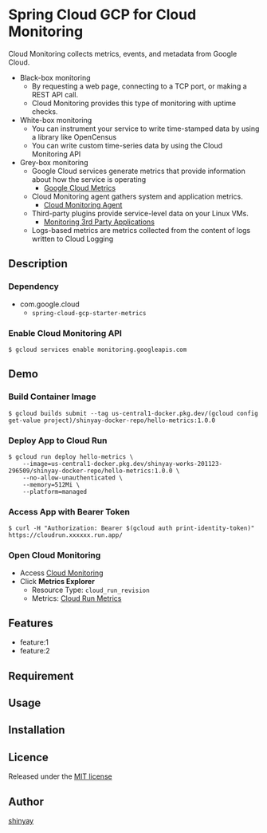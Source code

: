 # Spring Cloud GCP for Cloud Monitoring

Cloud Monitoring collects metrics, events, and metadata from Google Cloud.

- Black-box monitoring
  - By requesting a web page, connecting to a TCP port, or making a REST API call.
  - Cloud Monitoring provides this type of monitoring with uptime checks.
- White-box monitoring
  - You can instrument your service to write time-stamped data by using a library like OpenCensus
  - You can write custom time-series data by using the Cloud Monitoring API
- Grey-box monitoring
  - Google Cloud services generate metrics that provide information about how the service is operating
    - [Google Cloud Metrics](https://cloud.google.com/monitoring/api/metrics_gcp)
  - Cloud Monitoring agent gathers system and application metrics.
    - [Cloud Monitoring Agent](https://cloud.google.com/monitoring/agent)
  - Third-party plugins provide service-level data on your Linux VMs.
    - [Monitoring 3rd Party Applications](https://cloud.google.com/monitoring/agent/plugins)
  - Logs-based metrics are metrics collected from the content of logs written to Cloud Logging
## Description
### Dependency
- com.google.cloud
  - `spring-cloud-gcp-starter-metrics`

### Enable Cloud Monitoring API
```shell script
$ gcloud services enable monitoring.googleapis.com
```

## Demo
### Build Container Image
```shell script
$ gcloud builds submit --tag us-central1-docker.pkg.dev/(gcloud config get-value project)/shinyay-docker-repo/hello-metrics:1.0.0
```

### Deploy App to Cloud Run
```shell script
$ gcloud run deploy hello-metrics \
    --image=us-central1-docker.pkg.dev/shinyay-works-201123-296509/shinyay-docker-repo/hello-metrics:1.0.0 \
    --no-allow-unauthenticated \
    --memory=512Mi \
    --platform=managed
```

### Access App with Bearer Token
```shell script
$ curl -H "Authorization: Bearer $(gcloud auth print-identity-token)" https://cloudrun.xxxxxx.run.app/
```

### Open Cloud Monitoring
- Access [Cloud Monitoring](https://console.cloud.google.com/monitoring?_ga=2.260239437.1773434359.1611797762-983599867.1599137884)
- Click **Metrics Explorer**
  - Resource Type: `cloud_run_revision`
  - Metrics: [Cloud Run Metrics](https://cloud.google.com/monitoring/api/metrics_gcp#gcp-run)
## Features

- feature:1
- feature:2

## Requirement

## Usage

## Installation

## Licence

Released under the [MIT license](https://gist.githubusercontent.com/shinyay/56e54ee4c0e22db8211e05e70a63247e/raw/34c6fdd50d54aa8e23560c296424aeb61599aa71/LICENSE)

## Author

[shinyay](https://github.com/shinyay)
